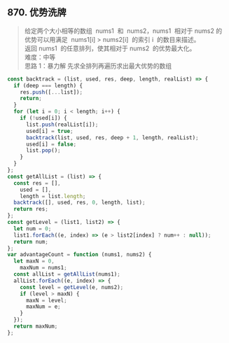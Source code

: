 ## 870. 优势洗牌

> 给定两个大小相等的数组  nums1  和  nums2，nums1  相对于 nums2 的优势可以用满足  nums1[i] > nums2[i]  的索引 i  的数目来描述。  
> 返回 nums1  的任意排列，使其相对于 nums2  的优势最大化。  
> 难度：中等  
> 思路 1：暴力解 先求全排列再遍历求出最大优势的数组

```javascript
const backtrack = (list, used, res, deep, length, realList) => {
  if (deep === length) {
    res.push([...list]);
    return;
  }
  for (let i = 0; i < length; i++) {
    if (!used[i]) {
      list.push(realList[i]);
      used[i] = true;
      backtrack(list, used, res, deep + 1, length, realList);
      used[i] = false;
      list.pop();
    }
  }
};
const getAllList = (list) => {
  const res = [],
    used = [],
    length = list.length;
  backtrack([], used, res, 0, length, list);
  return res;
};
const getLevel = (list1, list2) => {
  let num = 0;
  list1.forEach((e, index) => (e > list2[index] ? num++ : null));
  return num;
};
var advantageCount = function (nums1, nums2) {
  let maxN = 0,
    maxNum = nums1;
  const allList = getAllList(nums1);
  allList.forEach((e, index) => {
    const level = getLevel(e, nums2);
    if (level > maxN) {
      maxN = level;
      maxNum = e;
    }
  });
  return maxNum;
};
```
